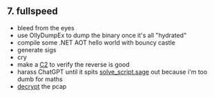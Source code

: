 ## 7. fullspeed

- bleed from the eyes
- use OllyDumpEx to dump the binary once it's all "hydrated"
- compile some .NET AOT hello world with bouncy castle
- generate sigs
- cry
- make a [C2](c2_working.py) to verify the reverse is good
- harass ChatGPT until it spits [solve_script.sage](solve_script.sage) out because i'm too dumb for maths
- [decrypt](decrypt.py) the pcap
